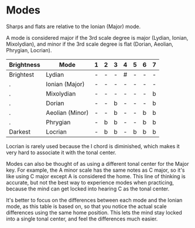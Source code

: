 Modes
=====

Sharps and flats are relative to the Ionian (Major) mode.

A mode is considered major if the 3rd scale degree is major (Lydian, Ionian, Mixolydian), and minor
if the 3rd scale degree is flat (Dorian, Aeolian, Phrygian, Locrian).

| Brightness | Mode            | 1 | 2 | 3 | 4 | 5 | 6 | 7 |
|------------|-----------------|:-:|:-:|:-:|:-:|:-:|:-:|:-:|
| Brightest  | Lydian          | - | - | - | # | - | - | - |
| .          | Ionian (Major)  | - | - | - | - | - | - | - |
| .          | Mixolydian      | - | - | - | - | - | - | b |
| .          | Dorian          | - | - | b | - | - | - | b |
| .          | Aeolian (Minor) | - | - | b | - | - | b | b |
| .          | Phrygian        | - | b | b | - | - | b | b |
| Darkest    | Locrian         | - | b | b | - | b | b | b |

Locrian is rarely used because the I chord is diminished, which makes it very hard to associate it
with the tonal center.

Modes can also be thought of as using a different tonal center for the Major key.  For example, the
A minor scale has the same notes as C major, so it's like using C major except A is considered the
home.  This line of thinking is accurate, but not the best way to experience modes when practicing,
because the mind can get locked into hearing C as the tonal center.

It's better to focus on the differences between each mode and the Ionian mode, as this table is
based on, so that you notice the actual scale differences using the same home position.  This lets
the mind stay locked into a single tonal center, and feel the differences much easier.
